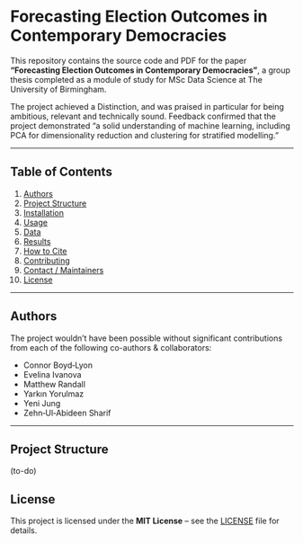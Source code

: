 # Forecasting Election Outcomes in Contemporary Democracies

This repository contains the source code and PDF for the paper **“Forecasting Election Outcomes in Contemporary Democracies”**, a group thesis completed as a module of study for MSc Data Science at The University of Birmingham. 

The project achieved a Distinction, and was praised in particular for being ambitious, relevant and technically sound. Feedback confirmed that the project demonstrated “a solid understanding of machine learning, including PCA for dimensionality reduction and clustering for stratified modelling.”

---

## Table of Contents

1. [Authors](#authors)  
2. [Project Structure](#project-structure)  
3. [Installation](#installation)  
4. [Usage](#usage)  
5. [Data](#data)  
6. [Results](#results)  
7. [How to Cite](#how-to-cite)  
8. [Contributing](#contributing)  
9. [Contact / Maintainers](#contact--maintainers)  
10. [License](#license)  

---

## Authors

The project wouldn’t have been possible without significant contributions from each of the following co-authors & collaborators:

- Connor Boyd‑Lyon  
- Evelina Ivanova  
- Matthew Randall  
- Yarkın Yorulmaz  
- Yeni Jung  
- Zehn‑Ul‑Abideen Sharif  

---

## Project Structure
(to-do)



## License
This project is licensed under the **MIT License** – see the [LICENSE](LICENSE) file for details.


